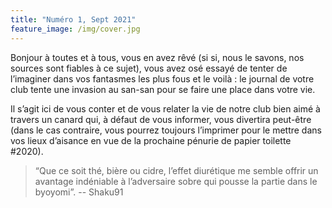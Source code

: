 ```yaml
---
title: "Numéro 1, Sept 2021"
feature_image: /img/cover.jpg
---
```


Bonjour à toutes et à tous, vous en avez rêvé (si si, nous le savons, nos sources sont fiables à ce sujet), vous avez osé essayé de tenter de l’imaginer dans vos fantasmes les plus fous et le voilà : le journal de votre club tente une invasion au san-san pour se faire une place dans votre vie.

Il s’agit ici de vous conter et de vous relater la vie de notre club bien aimé à travers un canard qui, à défaut de vous informer, vous divertira peut-être (dans le cas contraire, vous pourrez toujours l’imprimer pour le mettre dans vos lieux d’aisance en vue de la prochaine pénurie de papier toilette #2020). 

> “Que ce soit thé, bière ou cidre, l’effet diurétique me semble offrir un avantage indéniable à l’adversaire sobre qui pousse la partie dans le byoyomi”.  -- Shaku91
